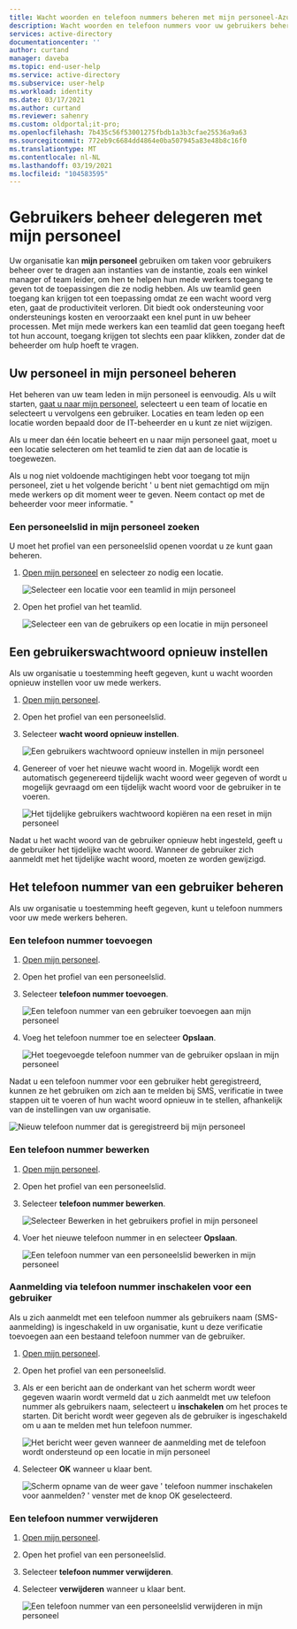 ```yaml
---
title: Wacht woorden en telefoon nummers beheren met mijn personeel-Azure AD | Microsoft Docs
description: Wacht woorden en telefoon nummers voor uw gebruikers beheren met mijn personeel
services: active-directory
documentationcenter: ''
author: curtand
manager: daveba
ms.topic: end-user-help
ms.service: active-directory
ms.subservice: user-help
ms.workload: identity
ms.date: 03/17/2021
ms.author: curtand
ms.reviewer: sahenry
ms.custom: oldportal;it-pro;
ms.openlocfilehash: 7b435c56f53001275fbdb1a3b3cfae25536a9a63
ms.sourcegitcommit: 772eb9c6684dd4864e0ba507945a83e48b8c16f0
ms.translationtype: MT
ms.contentlocale: nl-NL
ms.lasthandoff: 03/19/2021
ms.locfileid: "104583595"
---
```

# <a name="delegate-user-management-with-my-staff"></a>Gebruikers beheer delegeren met mijn personeel

Uw organisatie kan **mijn personeel** gebruiken om taken voor gebruikers beheer over te dragen aan instanties van de instantie, zoals een winkel manager of team leider, om hen te helpen hun mede werkers toegang te geven tot de toepassingen die ze nodig hebben. Als uw teamlid geen toegang kan krijgen tot een toepassing omdat ze een wacht woord verg eten, gaat de productiviteit verloren. Dit biedt ook ondersteuning voor ondersteunings kosten en veroorzaakt een knel punt in uw beheer processen.  Met mijn mede werkers kan een teamlid dat geen toegang heeft tot hun account, toegang krijgen tot slechts een paar klikken, zonder dat de beheerder om hulp hoeft te vragen.

## <a name="manage-your-staff-in-my-staff"></a>Uw personeel in mijn personeel beheren

Het beheren van uw team leden in mijn personeel is eenvoudig. Als u wilt starten, [gaat u naar mijn personeel](https://aka.ms/mystaff), selecteert u een team of locatie en selecteert u vervolgens een gebruiker. Locaties en team leden op een locatie worden bepaald door de IT-beheerder en u kunt ze niet wijzigen.

Als u meer dan één locatie beheert en u naar mijn personeel gaat, moet u een locatie selecteren om het teamlid te zien dat aan de locatie is toegewezen.

Als u nog niet voldoende machtigingen hebt voor toegang tot mijn personeel, ziet u het volgende bericht ' u bent niet gemachtigd om mijn mede werkers op dit moment weer te geven. Neem contact op met de beheerder voor meer informatie. "

### <a name="find-a-staff-member-in-my-staff"></a>Een personeelslid in mijn personeel zoeken

U moet het profiel van een personeelslid openen voordat u ze kunt gaan beheren.

1. [Open mijn personeel](https://aka.ms/mystaff) en selecteer zo nodig een locatie.

    ![Selecteer een locatie voor een teamlid in mijn personeel](media/my-staff-team-manager/allaus.png)

1. Open het profiel van het teamlid.

    ![Selecteer een van de gebruikers op een locatie in mijn personeel](media/my-staff-team-manager/aupage.png)

## <a name="reset-a-user-password"></a>Een gebruikerswachtwoord opnieuw instellen

Als uw organisatie u toestemming heeft gegeven, kunt u wacht woorden opnieuw instellen voor uw mede werkers.

1. [Open mijn personeel](https://aka.ms/mystaff).
1. Open het profiel van een personeelslid.
1. Selecteer **wacht woord opnieuw instellen**.

    ![Een gebruikers wachtwoord opnieuw instellen in mijn personeel](media/my-staff-team-manager/resetpassword1.png)

1. Genereer of voer het nieuwe wacht woord in. Mogelijk wordt een automatisch gegenereerd tijdelijk wacht woord weer gegeven of wordt u mogelijk gevraagd om een tijdelijk wacht woord voor de gebruiker in te voeren.

    ![Het tijdelijke gebruikers wachtwoord kopiëren na een reset in mijn personeel](media/my-staff-team-manager/resetpassword2.png)

Nadat u het wacht woord van de gebruiker opnieuw hebt ingesteld, geeft u de gebruiker het tijdelijke wacht woord. Wanneer de gebruiker zich aanmeldt met het tijdelijke wacht woord, moeten ze worden gewijzigd.

## <a name="manage-a-users-phone-number"></a>Het telefoon nummer van een gebruiker beheren

Als uw organisatie u toestemming heeft gegeven, kunt u telefoon nummers voor uw mede werkers beheren.

### <a name="add-a-phone-number"></a>Een telefoon nummer toevoegen

1. [Open mijn personeel](https://aka.ms/mystaff).
1. Open het profiel van een personeelslid.
1. Selecteer **telefoon nummer toevoegen**.

    ![Een telefoon nummer van een gebruiker toevoegen aan mijn personeel](media/my-staff-team-manager/addphone1.png)

1. Voeg het telefoon nummer toe en selecteer **Opslaan**.

    ![Het toegevoegde telefoon nummer van de gebruiker opslaan in mijn personeel](media/my-staff-team-manager/addphone2.png)

Nadat u een telefoon nummer voor een gebruiker hebt geregistreerd, kunnen ze het gebruiken om zich aan te melden bij SMS, verificatie in twee stappen uit te voeren of hun wacht woord opnieuw in te stellen, afhankelijk van de instellingen van uw organisatie.

![Nieuw telefoon nummer dat is geregistreerd bij mijn personeel](media/my-staff-team-manager/addphone3.png)

### <a name="edit-a-phone-number"></a>Een telefoon nummer bewerken

1. [Open mijn personeel](https://aka.ms/mystaff).
1. Open het profiel van een personeelslid.
1. Selecteer **telefoon nummer bewerken**.

    ![Selecteer Bewerken in het gebruikers profiel in mijn personeel](media/my-staff-team-manager/editphone2.png)

1. Voer het nieuwe telefoon nummer in en selecteer **Opslaan**.

    ![Een telefoon nummer van een personeelslid bewerken in mijn personeel](media/my-staff-team-manager/editphone1.png)

### <a name="enable-phone-number-sign-in-for-a-user"></a>Aanmelding via telefoon nummer inschakelen voor een gebruiker

Als u zich aanmeldt met een telefoon nummer als gebruikers naam (SMS-aanmelding) is ingeschakeld in uw organisatie, kunt u deze verificatie toevoegen aan een bestaand telefoon nummer van de gebruiker.

1. [Open mijn personeel](https://aka.ms/mystaff).
1. Open het profiel van een personeelslid.
1. Als er een bericht aan de onderkant van het scherm wordt weer gegeven waarin wordt vermeld dat u zich aanmeldt met uw telefoon nummer als gebruikers naam, selecteert u **inschakelen** om het proces te starten. Dit bericht wordt weer gegeven als de gebruiker is ingeschakeld om u aan te melden met hun telefoon nummer.

    ![Het bericht weer geven wanneer de aanmelding met de telefoon wordt ondersteund op een locatie in mijn personeel](media/my-staff-team-manager/enableforms1.png)

1. Selecteer **OK** wanneer u klaar bent.

    ![Scherm opname van de weer gave ' telefoon nummer inschakelen voor aanmelden? ' venster met de knop OK geselecteerd.](media/my-staff-team-manager/enableforms2.png)

### <a name="remove-a-phone-number"></a>Een telefoon nummer verwijderen

1. [Open mijn personeel](https://aka.ms/mystaff).
1. Open het profiel van een personeelslid.
1. Selecteer **telefoon nummer verwijderen**.
1. Selecteer **verwijderen** wanneer u klaar bent.

    ![Een telefoon nummer van een personeelslid verwijderen in mijn personeel](media/my-staff-team-manager/deletephone1.png)
